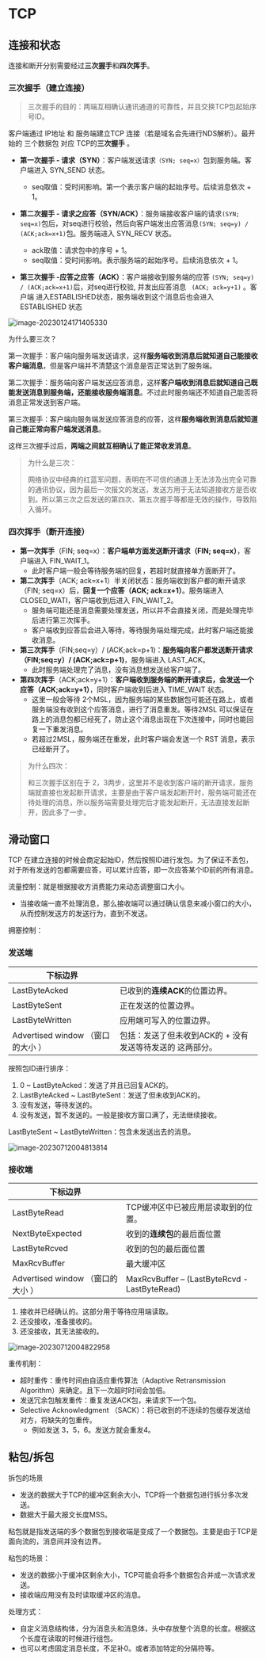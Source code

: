 # TCP

## 连接和状态

连接和断开分别需要经过**三次握手**和**四次挥手**。

### 三次握手（建立连接）

> 三次握手的目的：两端互相确认通讯通道的可靠性，并且交换TCP包起始序号ID。

客户端通过 IP地址 和 服务端建立TCP 连接（若是域名会先进行NDS解析）。最开始的 三个数据包 对应 TCP的**三次握手** 。

* **第一次握手 - 请求（SYN）**：客户端发送请求`（SYN; seq=x）`包到服务端。客户端进入 SYN_SEND 状态。
  * seq取值：受时间影响。第一个表示客户端的起始序号。后续消息依次 + 1。

* **第二次握手 - 请求之应答（SYN/ACK）**：服务端接收客户端的请求`(SYN; seq=x)`包后，对seq进行校验，然后向客户端发出应答消息`(SYN; seq=y) / (ACK;ack=x+1)`包。服务端进入 SYN_RECV 状态。
  * ack取值：请求包中的序号 + 1。
  * seq取值：受时间影响。表示服务端的起始序号。后续消息依次 + 1。

* **第三次握手 -应答之应答（ACK）**：客户端接收到服务端的应答 `(SYN; seq=y) / (ACK;ack=x+1)`后，对seq进行校验, 并发出应答消息 ` (ACK; ack=y+1)` 。客户端 进入ESTABLISHED状态，服务端收到这个消息后也会进入 ESTABLISHED 状态

![image-20230124171405330](./TCP.assets/image-20230124171405330.png)

为什么要三次？

第一次握手：客户端向服务端发送请求，这样**服务端收到消息后就知道自己能接收客户端消息**，但是客户端并不清楚这个消息是否正常达到了服务端。

第二次握手：服务端向客户端发送应答消息，这样**客户端收到消息后就知道自己既能发送消息到服务端，还能接收服务端消息**。不过此时服务端还不知道自己能否将消息正常发送到客户端。

第三次握手：客户端向服务端发送应答消息的应答，这样**服务端收到消息后就知道自己能正常向客户端发送消息**。

这样三次握手过后，**两端之间就互相确认了能正常收发消息**。

> 为什么是三次：
>
> 网络协议中经典的红蓝军问题，表明在不可信的通道上无法涉及出完全可靠的通讯协议，因为最后一次报文的发送，发送方用于无法知道接收方是否收到。所以第三次之后发送的第四次、第五次握手等都是无效的操作，导致陷入循环。



### 四次挥手（断开连接）

* **第一次挥手**（FIN; seq=x）：**客户端单方面发送断开请求（FIN; seq=x）**，客户端进入 FIN_WAIT_1。
  * 此时客户端一般会等待服务端的回复，若超时就直接单方面断开了。
* **第二次挥手**（ACK; ack=x+1）半关闭状态：服务端收到客户都的断开请求（FIN; seq=x）后，**回复一个应答（ACK; ack=x+1）**。服务端进入CLOSED_WATI，客户端收到后进入  FIN_WAIT_2。
  * 服务端可能还是消息需要处理发送，所以并不会直接关闭，而是处理完毕后进行第三次挥手。
  * 客户端收到应答后会进入等待，等待服务端处理完成，此时客户端还能接收消息。
* **第三次挥手**（FIN;seq=y）/ (ACK;ack=p+1)：**服务端向客户都发送断开请求（FIN;seq=y）/ (ACK;ack=p+1)**，服务端进入 LAST_ACK。
  * 此时服务端处理完了消息，没有消息想发送给客户端了。
* **第四次挥手**（ACK;ack=y+1）：**客户端收到服务端的断开请求后，会发送一个应答（ACK;ack=y+1）**，同时客户端收到后进入 TIME_WAIT 状态。
  * 这里一般会等待 2个MSL，因为服务端的某些数据包可能还在路上，或者服务端没有收到这个应答消息，进行了消息重发。等待2MSL 可以保证在路上的消息包都已经死了，防止这个消息出现在下次连接中，同时也能回复一下重发消息。
  * 若超过2MSL，服务端还在重发，此时客户端会发送一个 RST 消息，表示已经断开了。

> 为什么四次：
>
> 和三次握手区别在于 2，3两步，这里并不是收到客户端的断开请求，服务端就直接也发起断开请求，主要是由于客户端发起断开时，服务端可能还在待处理的消息，所以服务端需要处理完后才能发起断开，无法直接发起断开，因此多了一步。



## 滑动窗口

TCP 在建立连接的时候会商定起始ID，然后按照ID进行发包。为了保证不丢包，对于所有发送的包都需要应答，可以累计应答，即一次应答某个ID前的所有消息。

流量控制：就是根据接收方消费能力来动态调整窗口大小。

* 当接收端一直不处理消息，那么接收端可以通过确认信息来减小窗口的大小，从而控制发送方的发送行为，直到不发送。

拥塞控制：

### 发送端

| 下标边界                          |                                                           |
| --------------------------------- | --------------------------------------------------------- |
| LastByteAcked                     | 已收到的**连续ACK**的位置边界。                           |
| LastByteSent                      | 正在发送的位置边界。                                      |
| LastByteWritten                   | 应用端可写入的位置边界。                                  |
| Advertised window （窗口的大小 ） | 包括：发送了但未收到ACK的 + 没有发送等待发送的 这两部分。 |

按照包ID进行排序：

1. 0 ~ LastByteAcked：发送了并且已回复ACK的。
2. LastByteAcked ~ LastByteSent：发送了但未收到ACK的。
3. 没有发送，等待发送的。
4. 没有发送，暂不发送的。一般是接收方窗口满了，无法继续接收。

LastByteSent ~ LastByteWritten：包含未发送出去的消息。

![image-20230712004813814](./TCP.assets/image-20230712004813814.png)

### 接收端

| 下标边界                          |                                              |
| --------------------------------- | -------------------------------------------- |
| LastByteRead                      | TCP缓冲区中已被应用层读取到的位置。          |
| NextByteExpected                  | 收到的**连续包**的最后面位置                 |
| LastByteRcved                     | 收到的包的最后面位置                         |
| MaxRcvBuffer                      | 最大缓冲区                                   |
| Advertised window （窗口的大小 ） | MaxRcvBuffer – (LastByteRcvd - LastByteRead) |

1. 接收并已经确认的。这部分用于等待应用端读取。
2. 还没接收，准备接收的。
3. 还没接收，其无法接收的。

![image-20230712004822958](./TCP.assets/image-20230712004822958.png)

重传机制：

* 超时重传：重传时间由自适应重传算法（Adaptive Retransmission Algorithm）来确定。且下一次超时时间会加倍。
* 发送冗余包触发重传：重复发送ACK包，来请求下一个包。
* Selective Acknowledgment （SACK）：将已收到的不连续的包缓存发送给对方，将缺失的包重传。
  * 例如发送 3，5，6。发送方就会重发4。



## 粘包/拆包

拆包的场景

* 发送的数据大于TCP的缓冲区剩余大小，TCP将一个数据包进行拆分多次发送。
* 数据大于最大报文长度MSS。

粘包就是指发送端的多个数据包到接收端是变成了一个数据包。主要是由于TCP是面向流的，消息间并没有边界。

粘包的场景：

* 发送的数据小于缓冲区剩余大小，TCP可能会将多个数据包合并成一次请求发送。
* 接收端应用没有及时读取缓冲区的消息。

处理方式：

* 自定义消息结构体，分为消息头和消息体，头中存放整个消息的长度。根据这个长度在读取的时候进行组包。
* 也可以考虑固定消息长度，不足补0。或者添加特定的分隔符等。
